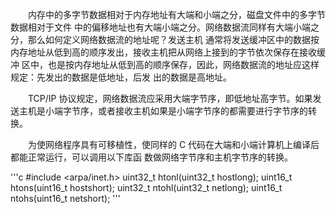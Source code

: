 
&emsp;&emsp;内存中的多字节数据相对于内存地址有大端和小端之分，磁盘文件中的多字节数据相对于文件 中的偏移地址也有大端小端之分。网络数据流同样有大端小端之分，那么如何定义网络数据流的地址呢？发送主机 通常将发送缓冲区中的数据按内存地址从低到高的顺序发出，接收主机把从网络上接到的字节依次保存在接收缓冲 区中，也是按内存地址从低到高的顺序保存，因此，网络数据流的地址应这样规定：先发出的数据是低地址，后发 出的数据是高地址。

&emsp;&emsp;TCP/IP 协议规定，网络数据流应采用大端字节序，即低地址高字节。如果发送主机是小端字节序，或者接收主机如果是小端字节序的都需要进行字节序的转换。

&emsp;&emsp;为使网络程序具有可移植性，使同样的 C 代码在大端和小端计算机上编译后都能正常运行，可以调用以下库函 数做网络字节序和主机字节序的转换。


'''c
#include <arpa/inet.h> 
uint32_t htonl(uint32_t hostlong); 
uint16_t htons(uint16_t hostshort); 
uint32_t ntohl(uint32_t netlong); 
uint16_t ntohs(uint16_t netshort);
'''
